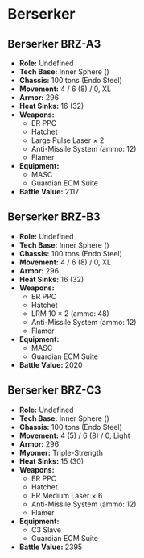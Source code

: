 # Berserker
## Berserker BRZ-A3
- **Role:** Undefined
- **Tech Base:** Inner Sphere ()
- **Chassis:** 100 tons (Endo Steel)
- **Movement:** 4 / 6 (8) / 0, XL
- **Armor:** 296
- **Heat Sinks:** 16 (32)
- **Weapons:**
  - ER PPC
  - Hatchet
  - Large Pulse Laser × 2
  - Anti-Missile System (ammo: 12)
  - Flamer
- **Equipment:**
  - MASC
  - Guardian ECM Suite
- **Battle Value:** 2117

## Berserker BRZ-B3
- **Role:** Undefined
- **Tech Base:** Inner Sphere ()
- **Chassis:** 100 tons (Endo Steel)
- **Movement:** 4 / 6 (8) / 0, XL
- **Armor:** 296
- **Heat Sinks:** 16 (32)
- **Weapons:**
  - ER PPC
  - Hatchet
  - LRM 10 × 2 (ammo: 48)
  - Anti-Missile System (ammo: 12)
  - Flamer
- **Equipment:**
  - MASC
  - Guardian ECM Suite
- **Battle Value:** 2020

## Berserker BRZ-C3
- **Role:** Undefined
- **Tech Base:** Inner Sphere ()
- **Chassis:** 100 tons (Endo Steel)
- **Movement:** 4 (5) / 6 (8) / 0, Light
- **Armor:** 296
- **Myomer:** Triple-Strength
- **Heat Sinks:** 15 (30)
- **Weapons:**
  - ER PPC
  - Hatchet
  - ER Medium Laser × 6
  - Anti-Missile System (ammo: 12)
  - Flamer
- **Equipment:**
  - C3 Slave
  - Guardian ECM Suite
- **Battle Value:** 2395

